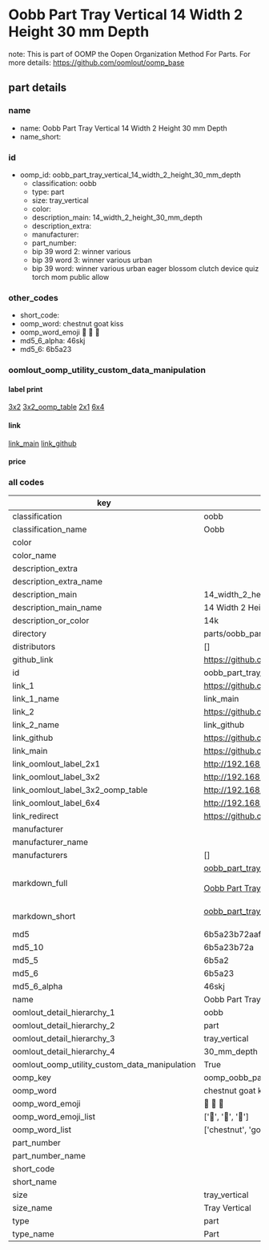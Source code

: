 # Oobb Part Tray Vertical 14 Width 2 Height 30 mm Depth  

note: This is part of OOMP the Oopen Organization Method For Parts. For more details: https://github.com/oomlout/oomp_base

##  part details
  







### name
* name: Oobb Part Tray Vertical 14 Width 2 Height 30 mm Depth
* name_short: 
### id
* oomp_id: oobb_part_tray_vertical_14_width_2_height_30_mm_depth
  * classification: oobb
  * type: part
  * size: tray_vertical
  * color: 
  * description_main: 14_width_2_height_30_mm_depth
  * description_extra: 
  * manufacturer: 
  * part_number: 
  * bip 39 word 2: winner various
  * bip 39 word 3: winner various urban
  * bip 39 word: winner various urban eager blossom clutch device quiz torch mom public allow

### other_codes
* short_code: 
* oomp_word: chestnut goat kiss
* oomp_word_emoji :chestnut: :goat: :kiss:
* md5_6_alpha: 46skj
* md5_6: 6b5a23






### oomlout_oomp_utility_custom_data_manipulation
#### label print
[3x2](http://192.168.1.245:1112/?label=oomp%2046skj)
[3x2_oomp_table](http://192.168.1.108:1112/?label=oomp%2046skj)
[2x1](http://192.168.1.242:1112/?label=oomp%2046skj)
[6x4](http://192.168.1.55:1112/?label=oomp%2046skj)    

#### link

[link_main](https://github.com/oomlout/oomlout_oomp_version_1_messy/tree/main/parts/oobb_part_tray_vertical_14_width_2_height_30_mm_depth) [link_github](https://github.com/oomlout/oomlout_oomp_version_1_messy/tree/main/parts/oobb_part_tray_vertical_14_width_2_height_30_mm_depth)                             

#### price







### all codes 
| key | value |  
| --- | --- |  
| classification | oobb |  
| classification_name | Oobb |  
| color |  |  
| color_name |  |  
| description_extra |  |  
| description_extra_name |  |  
| description_main | 14_width_2_height_30_mm_depth |  
| description_main_name | 14 Width 2 Height 30 mm Depth |  
| description_or_color | 14k |  
| directory | parts/oobb_part_tray_vertical_14_width_2_height_30_mm_depth |  
| distributors | [] |  
| github_link | https://github.com/oomlout/oomlout_oomp_part_src/tree/main/parts/oobb_part_tray_vertical_14_width_2_height_30_mm_depth |  
| id | oobb_part_tray_vertical_14_width_2_height_30_mm_depth |  
| link_1 | https://github.com/oomlout/oomlout_oomp_version_1_messy/tree/main/parts/oobb_part_tray_vertical_14_width_2_height_30_mm_depth |  
| link_1_name | link_main |  
| link_2 | https://github.com/oomlout/oomlout_oomp_version_1_messy/tree/main/parts/oobb_part_tray_vertical_14_width_2_height_30_mm_depth |  
| link_2_name | link_github |  
| link_github | https://github.com/oomlout/oomlout_oomp_version_1_messy/tree/main/parts/oobb_part_tray_vertical_14_width_2_height_30_mm_depth |  
| link_main | https://github.com/oomlout/oomlout_oomp_version_1_messy/tree/main/parts/oobb_part_tray_vertical_14_width_2_height_30_mm_depth |  
| link_oomlout_label_2x1 | http://192.168.1.242:1112/?label=oomp%2046skj |  
| link_oomlout_label_3x2 | http://192.168.1.245:1112/?label=oomp%2046skj |  
| link_oomlout_label_3x2_oomp_table | http://192.168.1.108:1112/?label=oomp%2046skj |  
| link_oomlout_label_6x4 | http://192.168.1.55:1112/?label=oomp%2046skj |  
| link_redirect | https://github.com/oomlout/oomlout_oomp_version_1_messy/tree/main/parts/oobb_part_tray_vertical_14_width_2_height_30_mm_depth |  
| manufacturer |  |  
| manufacturer_name |  |  
| manufacturers | [] |  
| markdown_full | [oobb_part_tray_vertical_14_width_2_height_30_mm_depth](none)<br>[](none)<br>[Oobb Part Tray Vertical 14 Width 2 Height 30 Mm Depth](none)<br><br> |  
| markdown_short | [oobb_part_tray_vertical_14_width_2_height_30_mm_depth](none)<br><br> |  
| md5 | 6b5a23b72aafe794b20c044fdebc67df |  
| md5_10 | 6b5a23b72a |  
| md5_5 | 6b5a2 |  
| md5_6 | 6b5a23 |  
| md5_6_alpha | 46skj |  
| name | Oobb Part Tray Vertical 14 Width 2 Height 30 mm Depth |  
| oomlout_detail_hierarchy_1 | oobb |  
| oomlout_detail_hierarchy_2 | part |  
| oomlout_detail_hierarchy_3 | tray_vertical |  
| oomlout_detail_hierarchy_4 | 30_mm_depth |  
| oomlout_oomp_utility_custom_data_manipulation | True |  
| oomp_key | oomp_oobb_part_tray_vertical_14_width_2_height_30_mm_depth |  
| oomp_word | chestnut goat kiss |  
| oomp_word_emoji | :chestnut: :goat: :kiss: |  
| oomp_word_emoji_list | [':chestnut:', ':goat:', ':kiss:'] |  
| oomp_word_list | ['chestnut', 'goat', 'kiss'] |  
| part_number |  |  
| part_number_name |  |  
| short_code |  |  
| short_name |  |  
| size | tray_vertical |  
| size_name | Tray Vertical |  
| type | part |  
| type_name | Part |  
